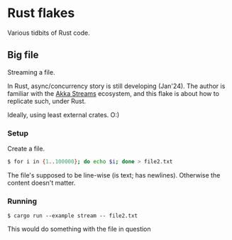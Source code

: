 # Rust flakes

<!--
<img src="https://images.fineartamerica.com/images/artworkimages/mediumlarge/1/pile-of-rust-flakes-garry-loss.jpg" title="Architecture Photograph - Pile of Rust Flakes by Garry Loss" alt="Architecture Photograph - Pile of Rust Flakes by Garry Loss" />

<p align=right><font color=gray><i>Image by Garry Loss, 2016, <a href=https://pixels.com/featured/pile-of-rust-flakes-garry-loss.html>pixels.com</a></i></font></p>
<!-_- tbd. license the image; see the gecko!! ;)
-->

Various tidbits of Rust code.

## Big file

Streaming a file.

In Rust, async/concurrency story is still developing (Jan'24). The author is familiar with the [Akka Streams](https://doc.akka.io/docs/akka/current/stream/index.html) ecosystem, and this flake is about how to replicate such, under Rust.

Ideally, using least external crates. O:)


### Setup

Create a file.

```bash
$ for i in {1..100000}; do echo $i; done > file2.txt
```

The file's supposed to be line-wise (is text; has newlines). Otherwise the content doesn't matter.

<!-- delete
>**Creating a big file on macOS**
>
>```
>$ mkfile -n 1g ~/Temp/big_file
>```
-->

### Running

```
$ cargo run --example stream -- file2.txt
```

This would do something with the file in question


<!--
## References
-->

